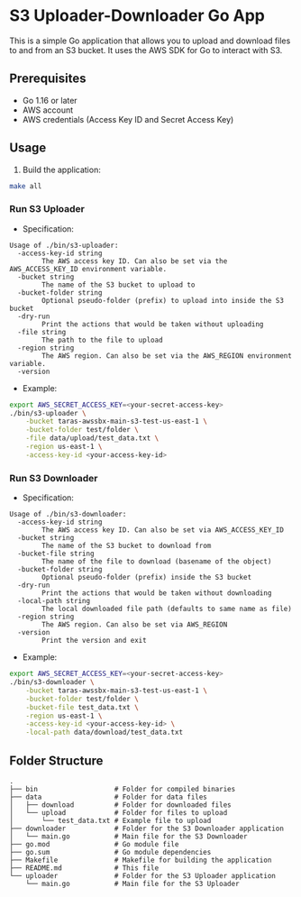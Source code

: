 # S3 Uploader-Downloader Go App

This is a simple Go application that allows you to upload and download files to and from an S3 bucket. It uses the AWS SDK for Go to interact with S3.

## Prerequisites
- Go 1.16 or later
- AWS account
- AWS credentials (Access Key ID and Secret Access Key)

## Usage

1. Build the application:
```bash
make all
```

### Run S3 Uploader

* Specification:
```
Usage of ./bin/s3-uploader:
  -access-key-id string
        The AWS access key ID. Can also be set via the AWS_ACCESS_KEY_ID environment variable.
  -bucket string
        The name of the S3 bucket to upload to
  -bucket-folder string
        Optional pseudo-folder (prefix) to upload into inside the S3 bucket
  -dry-run
        Print the actions that would be taken without uploading
  -file string
        The path to the file to upload
  -region string
        The AWS region. Can also be set via the AWS_REGION environment variable.
  -version
```

* Example:
```bash
export AWS_SECRET_ACCESS_KEY=<your-secret-access-key>
./bin/s3-uploader \
    -bucket taras-awssbx-main-s3-test-us-east-1 \
    -bucket-folder test/folder \
    -file data/upload/test_data.txt \
    -region us-east-1 \
    -access-key-id <your-access-key-id>
```

### Run S3 Downloader

* Specification:
```
Usage of ./bin/s3-downloader:
  -access-key-id string
        The AWS access key ID. Can also be set via AWS_ACCESS_KEY_ID
  -bucket string
        The name of the S3 bucket to download from
  -bucket-file string
        The name of the file to download (basename of the object)
  -bucket-folder string
        Optional pseudo-folder (prefix) inside the S3 bucket
  -dry-run
        Print the actions that would be taken without downloading
  -local-path string
        The local downloaded file path (defaults to same name as file)
  -region string
        The AWS region. Can also be set via AWS_REGION
  -version
        Print the version and exit
```

* Example:
```bash
export AWS_SECRET_ACCESS_KEY=<your-secret-access-key>
./bin/s3-downloader \
    -bucket taras-awssbx-main-s3-test-us-east-1 \
    -bucket-folder test/folder \
    -bucket-file test_data.txt \
    -region us-east-1 \
    -access-key-id <your-access-key-id> \
    -local-path data/download/test_data.txt
```

## Folder Structure
```
.
├── bin                   # Folder for compiled binaries
├── data                  # Folder for data files
│   ├── download          # Folder for downloaded files
│   └── upload            # Folder for files to upload
│       └── test_data.txt # Example file to upload
├── downloader            # Folder for the S3 Downloader application
│   └── main.go           # Main file for the S3 Downloader
├── go.mod                # Go module file
├── go.sum                # Go module dependencies
├── Makefile              # Makefile for building the application
├── README.md             # This file
└── uploader              # Folder for the S3 Uploader application
    └── main.go           # Main file for the S3 Uploader
```
